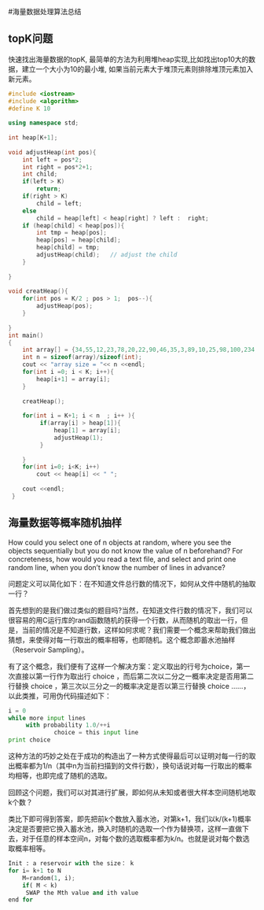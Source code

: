 #海量数据处理算法总结  
## topK问题   
快速找出海量数据的topK, 最简单的方法为利用堆heap实现,比如找出top10大的数据，建立一个大小为10的最小堆, 如果当前元素大于堆顶元素则排除堆顶元素加入新元素。  

``` c++
#include <iostream>                                                             
#include <algorithm>                                                            
#define K 10                                                                    
                                                                                
using namespace std;                                                            
                                                                                
int heap[K+1];                                                                  
                                                                                
void adjustHeap(int pos){                                                       
    int left = pos*2;                                                           
    int right = pos*2+1;                                                        
    int child;                                                                  
    if(left > K)                                                                
        return;                                                                 
    if(right > K)                                                               
        child = left;                                                           
    else                                                                        
        child = heap[left] < heap[right] ? left :  right;                       
    if (heap[child] < heap[pos]){                                               
        int tmp = heap[pos];                                                    
        heap[pos] = heap[child];                                                
        heap[child] = tmp;                                                      
        adjustHeap(child);   // adjust the child                                
    }                                                                           
                                                                                
}                                                                               
                                                                                
void creatHeap(){                                                               
    for(int pos = K/2 ; pos > 1;  pos--){                                       
        adjustHeap(pos);                                                        
    }                                                                           
                                                                                
}                                                                               
int main()                                                                      
{                                                                               
    int array[] = {34,55,12,23,78,20,22,90,46,35,3,89,10,25,98,100,234,56,87,333,789,452,761};     
    int n = sizeof(array)/sizeof(int);                                          
    cout << "array size = "<< n <<endl;                                         
    for(int i =0; i < K; i++){                                                  
        heap[i+1] = array[i];                                                   
    }                                                                           
                                                                                
    creatHeap();                                                                
                                       
    for(int i = K+1; i < n  ; i++ ){ 
         if(array[i] > heap[1]){      
             heap[1] = array[i];      
             adjustHeap(1);           
         }                            
                                      
    }                                
    for(int i=0; i<K; i++)            
        cout << heap[i] << " ";       
                                      
    cout <<endl;                      
 }                                                                                                            

```

## 海量数据等概率随机抽样
How could you select one of n objects at random, where you see the objects sequentially but you do not know the value of n beforehand? For concreteness, how would you read a text file, and select and print one random line, when you don’t know the number of lines in advance?

问题定义可以简化如下：在不知道文件总行数的情况下，如何从文件中随机的抽取一行？

首先想到的是我们做过类似的题目吗?当然，在知道文件行数的情况下，我们可以很容易的用C运行库的rand函数随机的获得一个行数，从而随机的取出一行，但是，当前的情况是不知道行数，这样如何求呢？我们需要一个概念来帮助我们做出猜想，来使得对每一行取出的概率相等，也即随机。这个概念即蓄水池抽样（Reservoir Sampling）。

有了这个概念，我们便有了这样一个解决方案：定义取出的行号为choice，第一次直接以第一行作为取出行 choice ，而后第二次以二分之一概率决定是否用第二行替换 choice ，第三次以三分之一的概率决定是否以第三行替换 choice ……，以此类推，可用伪代码描述如下：

``` python
i = 0
while more input lines
     with probability 1.0/++i
             choice = this input line
print choice
```

这种方法的巧妙之处在于成功的构造出了一种方式使得最后可以证明对每一行的取出概率都为1/n（其中n为当前扫描到的文件行数），换句话说对每一行取出的概率均相等，也即完成了随机的选取。

回顾这个问题，我们可以对其进行扩展，即如何从未知或者很大样本空间随机地取k个数？

类比下即可得到答案，即先把前k个数放入蓄水池，对第k+1，我们以k/(k+1)概率决定是否要把它换入蓄水池，换入时随机的选取一个作为替换项，这样一直做下去，对于任意的样本空间n，对每个数的选取概率都为k/n。也就是说对每个数选取概率相等。

``` python
Init : a reservoir with the size： k
for i= k+1 to N
    M=random(1, i);
    if( M < k)
     SWAP the Mth value and ith value
end for 
```



